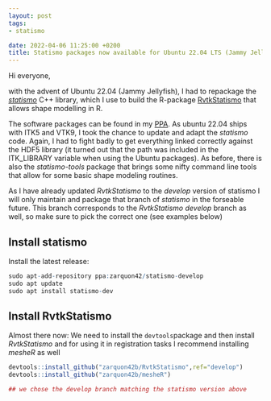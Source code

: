 ```yaml
---
layout: post
tags: 
- statismo

date: 2022-04-06 11:25:00 +0200
title: Statismo packages now available for Ubuntu 22.04 LTS (Jammy Jellyfish)
---
```


Hi everyone,

with the advent of Ubuntu 22.04 (Jammy Jellyfish), I had to repackage the [*statismo*](https://github.com/statismo/statismo) C++ library, which I use to build the R-package [RvtkStatismo](https://github.com/zarquon42b/RvtkStatismo) that allows shape modelling in R. 

The software packages can be found in my [PPA](https://launchpad.net/%7Ezarquon42/+archive/ubuntu/statismo-develop). As ubuntu 22.04 ships with ITK5 and VTK9, I took the chance to update and adapt the *statismo* code. Again, I had to fight badly to get everything linked correctly against the HDF5 library (it turned out that the path was included in the ITK_LIBRARY variable when using the Ubuntu packages). As before, there is also the *statismo-tools* package that brings some nifty command line tools that allow for some basic shape modeling routines.

As I have already updated *RvtkStatismo* to the *develop* version of statismo I will only maintain and package that branch of *statismo* in the forseable future. This branch corresponds to the *RvtkStatismo* *develop* branch as well, so make sure to pick the correct one (see examples below)


## Install statismo
Install the latest release:


```r
sudo apt-add-repository ppa:zarquon42/statismo-develop
sudo apt update
sudo apt install statismo-dev
```

## Install RvtkStatismo

Almost there now: We need to install the `devtools`package and then install *RvtkStatismo* and for using it in registration tasks I recommend installing *mesheR* as well

```r
devtools::install_github("zarquon42b/RvtkStatismo",ref="develop")
devtools::install_github("zarquon42b/mesheR")

## we chose the develop branch matching the statismo version above
```
